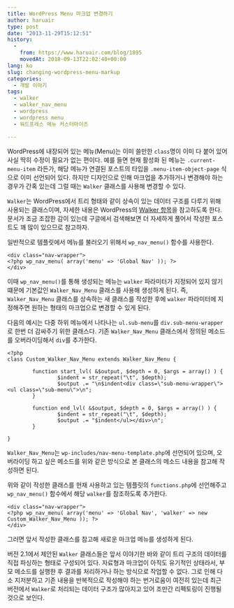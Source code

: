 ```yaml
---
title: WordPress Menu 마크업 변경하기
author: haruair
type: post
date: "2013-11-29T15:12:51"
history:
  - 
    from: https://www.haruair.com/blog/1895
    movedAt: 2018-09-13T22:02:40+00:00
lang: ko
slug: changing-wordpress-menu-markup
categories:
  - 개발 이야기
tags:
  - walker
  - walker_nav_menu
  - wordpress
  - wordpress menu
  - 워드프레스 메뉴 커스터마이즈

---
```

WordPress에 내장되어 있는 메뉴(Menu)는 이미 쓸만한 `class`명이 이미 다 붙어 있어 사실 딱히 수정이 필요가 없는 편이다. 예를 들면 현재 활성화 된 메뉴는 `.current-menu-item` 라든가, 해당 메뉴가 연결된 포스트의 타입을 `.menu-item-object-page` 식으로 이미 선언되어 있다. 하지만 디자인으로 인해 마크업을 추가하거나 변경해야 하는 경우가 간혹 있는데 그럴 때는 `Walker` 클래스를 사용해 변경할 수 있다.

`Walker`는 WordPress에서 트리 형태와 같이 상속이 있는 데이터 구조를 다루기 위해 사용되는 클래스이며, 자세한 내용은 WordPress의 [Walker 항목][1]을 참고하도록 한다. 문서가 조금 조잡한 감이 있는데 구글에서 검색해보면 더 자세하게 풀어서 작성한 포스트도 꽤 많이 있으므로 참고하자.

일반적으로 템플릿에서 메뉴를 불러오기 위해서 `wp_nav_menu()` 함수를 사용한다.

    <div class="nav-wrapper">
    <?php wp_nav_menu( array('menu' => 'Global Nav' )); ?>
    </div>
    

이때 `wp_nav_menu()`를 통해 생성되는 메뉴는 `walker` 파라미터가 지정되어 있지 않기 떄문에 기본값인 `Walker_Nav_Menu` 클래스를 사용해 생성하게 된다. 즉, `Walker_Nav_Menu` 클래스를 상속하는 새 클래스를 작성한 후에 `walker` 파라미터에 지정해주면 원하는 형태의 마크업으로 변경할 수 있게 된다.

다음의 예시는 다중 하위 메뉴에서 나타나는 `ul.sub-menu`를 `div.sub-menu-wrapper`로 한번 더 감싸주기 위한 클래스다. 기존 `Walker_Nav_Menu` 클래스에서 정의된 메소드를 오버라이딩해서 `div`를 추가한다.

    <?php
    class Custom_Walker_Nav_Menu extends Walker_Nav_Menu {
    
            function start_lvl( &$output, $depth = 0, $args = array() ) {
                    $indent = str_repeat("\t", $depth);
                    $output .= "\n$indent<div class=\"sub-menu-wrapper\"><ul class=\"sub-menu\">\n";
            }
    
            function end_lvl( &$output, $depth = 0, $args = array() ) {
                    $indent = str_repeat("\t", $depth);
                    $output .= "$indent</ul></div>\n";
            }
    
    }
    

`Walker_Nav_Menu`는 `wp-includes/nav-menu-template.php`에 선언되어 있으며, 오버라이딩 하고 싶은 메소드를 위와 같은 방식으로 본 클래스의 메소드 내용을 참고해 작성하면 된다.

위와 같이 작성한 클래스를 현재 사용하고 있는 템플릿의 `functions.php`에 선언해주고 `wp_nav_menu()` 함수에서 해당 `walker`를 참조하도록 추가한다.

    <div class="nav-wrapper">
    <?php wp_nav_menu( array('menu' => 'Global Nav', 'walker' => new Custom_Walker_Nav_Menu )); ?>
    </div>
    

그러면 앞서 작성한 클래스를 참고해 새로운 마크업 메뉴를 생성하게 된다.

버전 2.1에서 제안된 `Walker` 클래스들은 앞서 이야기한 바와 같이 트리 구조의 데이터를 직접 파싱하는 형태로 구성되어 있다. 자료형과 마크업이 아직도 유기적인 상태라서, 부모 메소드를 실행한 후 결과를 처리하거나 하는 방식으로 작업할 수 없다. 그로 인해 다소 지저분하고 기존 내용을 반복적으로 작성해야 하는 번거로움이 여전히 있는데 최근 버전에서 `Walker`로 처리되는 데이터 구조가 많아지고 있어 조만간 리펙토링이 진행될 것으로 보인다.

 [1]: http://codex.wordpress.org/Class_Reference/Walker